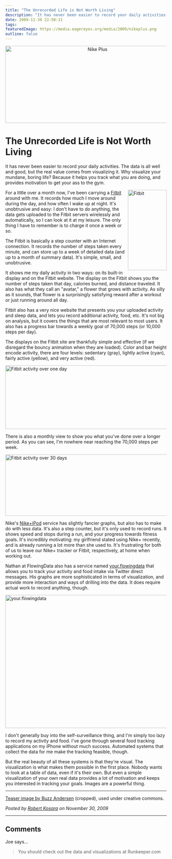 ```yaml
---
title: "The Unrecorded Life is Not Worth Living"
description: "It has never been easier to record your daily activities. The data is all well and good, but the real value comes from visualizing it. Why visualize your mundane, boring life? Because it helps you track what you are doing, and provides motivation to get your ass to the gym."
date: 2009-11-30 22:50:11
tags: 
featuredImage: https://media.eagereyes.org/media/2009/nikeplus.png
outline: false
---
```


<p align="center"><img src="https://media.eagereyes.org/media/2009/nikeplus.png" alt="Nike Plus" width="560" height="240" /></p>

# The Unrecorded Life is Not Worth Living

It has never been easier to record your daily activities. The data is all well and good, but the real value comes from visualizing it. Why visualize your mundane, boring life? Because it helps you track what you are doing, and provides motivation to get your ass to the gym.

<img style="float: right; margin-left: 5px;" src="https://media.eagereyes.org/media/2009/fitbit.jpg" alt="Fitbit" width="121" height="250" />For a little over a month now, I've been carrying a <a href="http://www.fitbit.com/">Fitbit</a> around with me. It records how much I move around during the day, and how often I wake up at night. It's unobtrusive and easy: I don't have to do anything, the data gets uploaded to the Fitbit servers wirelessly and automatically, so I can look at it at my leisure. The only thing I have to remember is to charge it once a week or so.

The Fitbit is basically a step counter with an Internet connection. It records the number of steps taken every minute, and can store up to a week of detailed data (and up to a month of summary data). It's simple, small, and unobtrusive.

It shows me my daily activity in two ways: on its built-in display and on the Fitbit website. The display on the Fitbit shows you the number of steps taken that day, calories burned, and distance traveled. It also has what they call an "avatar," a flower that grows with activity. As silly as it sounds, that flower is a surprisingly satisfying reward after a workout or just running around all day.

Fitbit also has a very nice website that presents you your uploaded activity and sleep data, and lets you record additional activity, food, etc. It's not big on analysis, but it covers the things that are most relevant to most users. It also has a progress bar towards a weekly goal of 70,000 steps (or 10,000 steps per day).

The displays on the Fitbit site are thankfully simple and effective (if we disregard the bouncy animation when they are loaded). Color and bar height encode activity, there are four levels: sedentary (gray), lightly active (cyan), fairly active (yellow), and very active (red).

<p class="img"><img src="https://media.eagereyes.org/media/2009/fitbit-activity-day.png" alt="Fitbit activity over one day" width="530" height="198" /></p>

There is also a monthly view to show you what you've done over a longer period. As you can see, I'm nowhere near reaching the 70,000 steps per week.

<p class="img"><img src="https://media.eagereyes.org/media/2009/fitbit-activity-month.png" alt="Fitbit activity over 30 days" width="533" height="191" /></p>

Nike's <a href="http://nikeplus.com/">Nike+iPod</a> service has slightly fancier graphs, but also has to make do with less data. It's also a step counter, but it's only used to record runs. It shows speed and stops during a run, and your progress towards fitness goals. It's incredibly motivating: my girlfriend stated using Nike+ recently, and is already running a lot more than she used to. It's frustrating for both of us to leave our Nike+ tracker or Fitbit, respectively, at home when working out.

Nathan at FlowingData also has a service named <a href="http://your.flowingdata.com/">your.flowingdata</a> that allows you to track your activity and food intake via Twitter direct messages. His graphs are more sophisticated in terms of visualization, and provide more interaction and ways of drilling into the data. It does require actual work to record anything, though.

<p class="img"><img src="https://media.eagereyes.org/media/2009/yfd.png" alt="your.flowingdata" width="516" height="414" /></p>

I don't generally buy into the self-surveillance thing, and I'm simply too lazy to record my activity and food. I've gone through several food tracking applications on my iPhone without much success. Automated systems that collect the data for me make the tracking feasible, though.

But the real beauty of all these systems is that they're visual. The visualization is what makes them possible in the first place. Nobody wants to look at a table of data, even if it's their own. But even a simple visualization of your own real data provides a lot of motivation and keeps you interested in tracking your goals. Images are a powerful thing.

----

<a href="http://www.flickr.com/photos/ldandersen/249465130/">Teaser image by Buzz Andersen</a> (cropped), used under creative commons.


_Posted by <a href="/about">Robert Kosara</a> on November 30, 2009_


<aside class="comments">

---
## Comments

Joe says…
>	<p>You should check out the data and visualizations at Runkeeper.com</p>

</aside>


